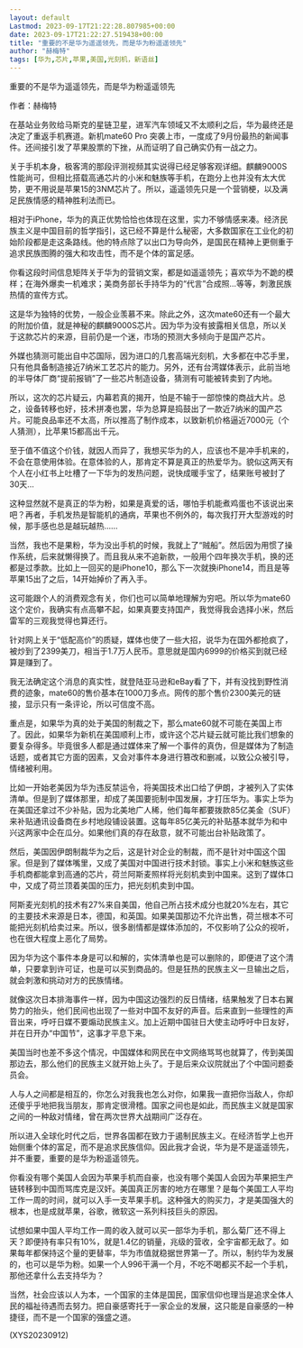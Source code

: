 ```yaml
---
layout: default
Lastmod: 2023-09-17T21:22:28.807985+00:00
date: 2023-09-17T21:22:27.519438+00:00
title: "重要的不是华为遥遥领先，而是华为粉遥遥领先"
author: "赫梅特"
tags: [华为,芯片,苹果,美国,光刻机，新语丝]
---
```


重要的不是华为遥遥领先，而是华为粉遥遥领先

作者：赫梅特

在基站业务败给马斯克的星链卫星，进军汽车领域又不太顺利之后，华为最终还是决定了重返手机赛道。新机mate60 Pro 突袭上市，一度成了9月份最热的新闻事件。还间接引发了苹果股票的下挫，从而证明了自己确实仍有一战之力。

关于手机本身，极客湾的那段评测视频其实说得已经足够客观详细。麒麟9000S性能尚可，但相比搭载高通芯片的小米和魅族等手机，在跑分上也并没有太大优势，更不用说是苹果15的3NM芯片了。所以，遥遥领先只是一个营销梗，以及满足民族情感的精神胜利法而已。

相对于iPhone，华为的真正优势恰恰也体现在这里，实力不够情感来凑。经济民族主义是中国目前的哲学指引，这已经不算是什么秘密，大多数国家在工业化的初始阶段都是走这条路线。他的特点除了以出口为导向外，是国民在精神上更侧重于追求民族图腾的强大和攻击性，而不是个体的富足感。

你看这段时间信息矩阵关于华为的营销文案，都是如遥遥领先；喜欢华为不跪的模样；在海外爆卖一机难求；美商务部长手持华为的“代言”合成照…等等，刺激民族热情的宣传方式。

这是华为独特的优势，一般企业羡慕不来。除此之外，这次mate60还有一个最大的附加价值，就是神秘的麒麟9000S芯片。因为华为没有披露相关信息，所以关于这款芯片的来源，目前仍是一个迷，市场的预测大多倾向于是国产芯片。

外媒也猜测可能出自中芯国际，因为进口的几套高端光刻机，大多都在中芯手里，只有他具备制造接近7纳米工艺芯片的能力。另外，还有台湾媒体表示，此前当地的半导体厂商“提前报销”了一些芯片制造设备，猜测有可能被转卖到了内地。

所以，这次的芯片疑云，内幕若真的揭开，怕是不输于一部惊悚的商战大片。总之，设备转移也好，技术拼凑也罢，华为总算是捣鼓出了一款近7纳米的国产芯片。可能良品率还不太高，所以推高了制作成本，以致新机价格逼近7000元（个人猜测），比苹果15都高出千元。

至于值不值这个价钱，就因人而异了，我想买华为的人，应该也不是冲手机来的，不会在意使用体验。在意体验的人，那肯定不算是真正的热爱华为。貌似这两天有个人在小红书上吐槽了一下华为的发热问题，说快成暖手宝了，结果账号被封了30天…

这种显然就不是真正的华为粉，如果是真爱的话，哪怕手机能煮鸡蛋也不该说出来吧？再者，手机发热是智能机的通病，苹果也不例外的，每次我打开大型游戏的时候，那手感也总是越玩越热……

当然，我也不是果粉，华为没出手机的时候，我就上了“贼船”。然后因为用惯了操作系统，后来就懒得换了。而且我从来不追新款，一般用个四年换次手机，换的还都是过季款。比如上一回买的是iPhone10，那么下一次就换iPhone14，而且是等苹果15出了之后，14开始掉价了再入手。

这可能跟个人的消费观念有关，你们也可以简单地理解为穷吧。所以华为mate60这个定价，我确实有点高攀不起，如果真要支持国产，我觉得我会选择小米，然后雷军的三观我觉得也算还行。

针对网上关于“低配高价”的质疑，媒体也使了一些大招，说华为在国外都抢疯了，被炒到了2399美刀，相当于1.7万人民币。意思就是国内6999的价格买到就已经算是赚到了。

我无法确定这个消息的真实性，就登陆亚马逊和eBay看了下，并有没找到野性消费的迹象，mate60的售价基本在1000刀多点。网传的那个售价2300美元的链接，显示只有一条评论，所以可信度不高。

重点是，如果华为真的处于美国的制裁之下，那么mate60就不可能在美国上市了。因此，如果华为新机在美国顺利上市，或许这个芯片疑云就可能比我们想象的要复杂得多。毕竟很多人都是通过媒体来了解一个事件的真伪，但是媒体为了制造话题，或者其它方面的因素，又会对事件本身进行篡改和删减，以致公众被引导，情绪被利用。

比如一开始老美因为华为违反禁运令，将美国技术出口给了伊朗，才被列入了实体清单。但是到了媒体那里，却成了美国要扼制中国发展，才打压华为。事实上华为在美国还拿过不少补贴，因为北美地广人稀，他们每年都要拨款85亿美金（SUF）来补贴通讯设备商在乡村地段铺设装置。这每年85亿美元的补贴基本就华为和中兴这两家中企在瓜分。如果他们真的存在敌意，就不可能出台补贴政策了。

然后，美国因伊朗制裁华为之后，这是针对企业的制裁，而不是针对中国这个国家。但是到了媒体嘴里，又成了美国对中国进行技术封锁。事实上小米和魅族这些手机商都能拿到高通的芯片，荷兰阿斯麦照样将光刻机卖到中国来。这到了媒体口中，又成了荷兰顶着美国的压力，把光刻机卖到中国。

阿斯麦光刻机的技术有27%来自美国，他自己所占技术成分也就20%左右，其它的主要技术来源是日本，德国，和英国。如果美国那边不允许出售，荷兰根本不可能把光刻机给卖过来。所以，很多剧情都是媒体添加的，不仅影响了公众的视听，也在很大程度上恶化了局势。

因为华为这个事件本身是可以和解的，实体清单也是可以删除的，即便进了这个清单，只要拿到许可证，也是可以买到商品的。但是狂热的民族主义一旦输出之后，就会刺激和挑动对方的民族情绪。

就像这次日本排海事件一样，因为中国这边强烈的反日情绪，结果触发了日本右翼势力的抬头，他们民间也出现了一些对中国不友好的声音。后来直到一些理性的声音出来，呼吁日媒不要煽动民族主义。加上近期中国驻日大使主动呼吁中日友好，并在日开办“中国节”，这事才平息下来。

美国当时也差不多这个情况，中国媒体和网民在中文网络骂骂也就算了，传到美国那边去，那么他们的民族主义就开始上头了。于是后来众议院就出了个中国问题委员会。

人与人之间都是相互的，你怎么对我我也怎么对你，如果我一直把你当敌人，你却还傻乎乎地把我当朋友，那肯定很滑稽。国家之间也是如此，而民族主义就是国家之间的一种敌对情绪，曾在两次世界大战期间广泛存在。

所以进入全球化时代之后，世界各国都在致力于遏制民族主义。在经济哲学上也开始侧重个体的富足，而不是追求民族信仰。因此我才会说，华为是不是遥遥领先，并不重要，重要的是华为粉遥遥领先。

你看没有哪个美国人会因为苹果手机而自豪，也没有哪个美国人会因为苹果把生产链转移到中国而骂库克是汉奸。美国真正厉害的地方在哪里？是每个美国工人平均工作一周的时间，就可以入手一支苹果手机。这种强大的购买力，才是美国强大的根本，也是成就苹果，谷歌，微软这一系列科技巨头的原因。

试想如果中国人平均工作一周的收入就可以买一部华为手机，那么菊厂还不得上天？即便持有率只有10%，就是1.4亿的销量，兆级的营收，全宇宙都无敌了。如果每年都保持这个量的更替率，华为市值就稳据世界第一了。所以，制约华为发展的，也可以是华为粉。如果一个人996干满一个月，不吃不喝都买不起一个手机，那他还拿什么去支持华为？

当然，社会应该以人为本，一个国家的主体是国民，国家信仰也理当是追求全体人民的福祉待遇而去努力。把自豪感寄托于一家企业的发展，这只能是自豪感的一种捷径，而不是一个国家的强盛之道。

(XYS20230912)

